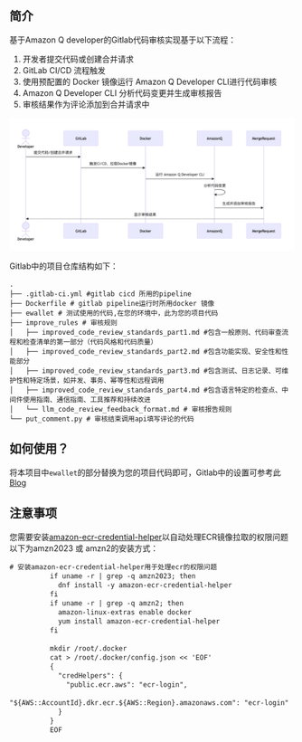 ## 简介
基于Amazon Q developer的Gitlab代码审核实现基于以下流程：

1. 开发者提交代码或创建合并请求
2. GitLab CI/CD 流程触发
3. 使用预配置的 Docker 镜像运行 Amazon Q Developer CLI进行代码审核
4. Amazon Q Developer CLI 分析代码变更并生成审核报告
5. 审核结果作为评论添加到合并请求中

![upload](static/process.png)

Gitlab中的项目仓库结构如下：
```
.
├── .gitlab-ci.yml #gitlab cicd 所用的pipeline
├── Dockerfile # gitlab pipeline运行时所用docker 镜像
├── ewallet # 测试使用的代码,在您的环境中，此为您的项目代码
├── improve_rules # 审核规则
│   ├── improved_code_review_standards_part1.md #包含一般原则、代码审查流程和检查清单的第一部分（代码风格和代码质量）
│   ├── improved_code_review_standards_part2.md #包含功能实现、安全性和性能部分
│   ├── improved_code_review_standards_part3.md #包含测试、日志记录、可维护性和特定场景，如并发、事务、幂等性和远程调用
│   ├── improved_code_review_standards_part4.md #包含语言特定的检查点、中间件使用指南、通信指南、工具推荐和持续改进
│   └── llm_code_review_feedback_format.md # 审核报告规则
└── put_comment.py # 审核结束调用api填写评论的代码
```

## 如何使用？
将本项目中`ewallet`的部分替换为您的项目代码即可，Gitlab中的设置可参考此[Blog](https://aws.amazon.com/cn/blogs/china/using-amazon-q-developer-to-build-an-enterprise-automated-code-review-process)

## 注意事项

您需要安装[amazon-ecr-credential-helper](https://github.com/awslabs/amazon-ecr-credential-helper)以自动处理ECR镜像拉取的权限问题
以下为amzn2023 或 amzn2的安装方式：
```
# 安装amazon-ecr-credential-helper用于处理ecr的权限问题
          if uname -r | grep -q amzn2023; then
            dnf install -y amazon-ecr-credential-helper
          fi        
          if uname -r | grep -q amzn2; then
            amazon-linux-extras enable docker
            yum install amazon-ecr-credential-helper 
          fi

          mkdir /root/.docker
          cat > /root/.docker/config.json << 'EOF'
          {
            "credHelpers": {
              "public.ecr.aws": "ecr-login",
              "${AWS::AccountId}.dkr.ecr.${AWS::Region}.amazonaws.com": "ecr-login"
            }
          }
          EOF
```